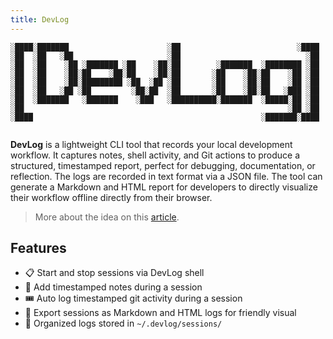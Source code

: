 ```yaml
---
title: DevLog
---
```


```
░████░███████                      ░██                          ░████ 
░██  ░██   ░██                     ░██                            ░██ 
░██  ░██    ░██ ░███████ ░██    ░██░██        ░███████  ░████████ ░██ 
░██  ░██    ░██░██    ░██░██    ░██░██       ░██    ░██░██    ░██ ░██ 
░██  ░██    ░██░█████████ ░██  ░██ ░██       ░██    ░██░██    ░██ ░██ 
░██  ░██   ░██ ░██         ░██░██  ░██       ░██    ░██░██   ░███ ░██ 
░██  ░███████   ░███████    ░███   ░██████████░███████  ░█████░██ ░██ 
░██                                                           ░██ ░██ 
░████                                                   ░███████░████ 
                                                                      
```                                                                                       
**DevLog** is a lightweight CLI tool that records your local development workflow. It captures notes, shell activity, and Git actions to produce a structured, timestamped report, perfect for debugging, documentation, or reflection. The logs are recorded in text format via a JSON file. The tool can generate a Markdown and HTML report for developers to directly visualize their workflow offline directly from their browser.

> <Badge type="tip" text="Note" /> More about the idea on this [article](https://listed.to/@Astra/63832/devlog-cli-developer-tool). 

## Features

- 📋 Start and stop sessions via DevLog shell
- 📝 Add timestamped notes during a session
- 🎟️ Auto log timestamped git activity during a session
- 📂 Export sessions as Markdown and HTML logs for friendly visual
- 📁 Organized logs stored in `~/.devlog/sessions/`
